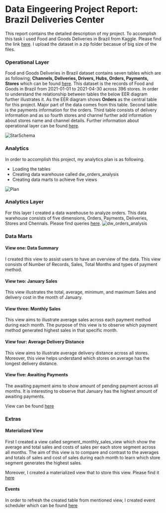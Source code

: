 
# Data Eingeering Project Report: Brazil Deliveries Center #

This report contains the detailed description of my project. To accomplish this task I used Food and Goods Deliveries in Brazil from Kaggle. Please find the link [here](https://www.kaggle.com/nosbielcs/brazilian-delivery-center). I upload the dataset in a zip folder becasue of big size of the files.

### Operational Layer ###

Food and Goods Deliveries in Brazil dataset contains seven tables which are as following; **Channels, Deliveries, Drivers, Hubs, Orders, Payments, Stores** which can be found [here](https://github.com/ghazalayobi/de1/blob/main/Term1/brazil_deliveries.zip). 
This dataset is the records of Food and Goods in Brazil from 2021-01-01 to 2021-04-30 across 396 stores. In order to understand the relationship between tables the below EER diagram further illustrates it. 
As the EER diagram shows **Orders** as the central table for this project. Major part of the data comes from this table. 
Second table is the payments information for the orders. Third table consists of delivery information and as so fourth stores and channel further add information about stores name and channel details. Further information about operational layer can be found [here](https://github.com/ghazalayobi/de1/blob/main/Term1/Brazil_Deliveries.sql).

![StarSchema](https://github.com/ghazalayobi/de1/blob/main/Term1/StarSchema.png)


### Analytics ###

In order to accomplish this project, my analytics plan is as following. 

-	Loading the tables
-	Creating data warehouse called dw_orders_analysis
-	Creating data marts to achieve five views

![Plan](https://github.com/ghazalayobi/de1/blob/main/Term1/Plan.png)

### Analytics Layer ###

For this layer I created a data warehouse to analyze orders.  This data warehouse consists of five dimensions, Orders, Payments, Deliveries, Stores and Chennals. Please find queries [here](https://github.com/ghazalayobi/de1/blob/main/Term1/data_warehouse_etl.sql).
![dw_orders_analysis](https://github.com/ghazalayobi/de1/blob/main/Term1/dw_orders_analysis.png)

### Data Marts ###

#### View one: Data Summary ####
I created this view to assist users to have an overview of the data. This view consists of Number of Records, Sales, Total Months and types of payment method. 

#### View two: January Sales ####
This view illustrates the total, average, minimum, and maximum Sales and delivery cost in the month of January. 

#### View three: Monthly Sales ####
This view aims to illustrate average sales across each payment method during each month. The purpose of this view is to observe which payment method generated highest sales in that specific month.

#### View four: Average Delivery Distance ####
This view aims to illustrate average delivery distance across all stores. Moreover, this view helps understand which stores on average has the longest delivery distance. 

#### View five: Awaiting Payments ####
The awaiting payment aims to show amount of pending payment across all months. It is interesting to observe that January has the highest amount of awaiting payments. 

View can be found [here](https://github.com/ghazalayobi/de1/blob/main/Term1/data_warehouse_etl.sql)


### Extras ###

#### Materialized View ####


First I created a view called segment_monthly_sales_view which show the average and total sales and costs of sales per each store segment across all months. The aim of this view is to compare and contrast to the averages and totals of sales and cost of sales during each month to learn which store segment generates the highest sales.

Moreover, I created a materialized view that to store this view. Please find it [here](https://github.com/ghazalayobi/de1/blob/main/Term1/Materialized_View.sql)

#### Events ####

In order to refresh the created table from mentioned view, I created event scheduler which can be found [here](https://github.com/ghazalayobi/de1/blob/main/Term1/Event_scheduler.sql)





